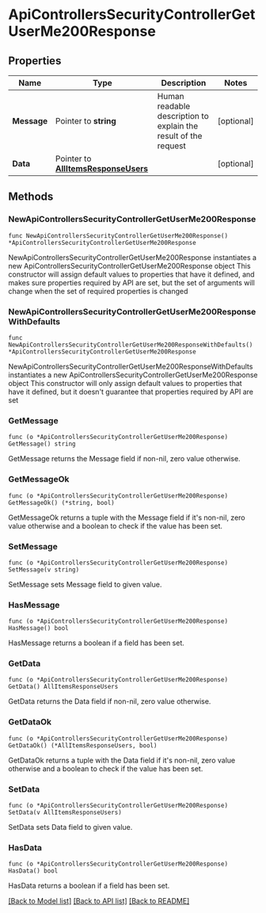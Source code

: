 # ApiControllersSecurityControllerGetUserMe200Response

## Properties

Name | Type | Description | Notes
------------ | ------------- | ------------- | -------------
**Message** | Pointer to **string** | Human readable description to explain the result of the request | [optional] 
**Data** | Pointer to [**AllItemsResponseUsers**](AllItemsResponseUsers.md) |  | [optional] 

## Methods

### NewApiControllersSecurityControllerGetUserMe200Response

`func NewApiControllersSecurityControllerGetUserMe200Response() *ApiControllersSecurityControllerGetUserMe200Response`

NewApiControllersSecurityControllerGetUserMe200Response instantiates a new ApiControllersSecurityControllerGetUserMe200Response object
This constructor will assign default values to properties that have it defined,
and makes sure properties required by API are set, but the set of arguments
will change when the set of required properties is changed

### NewApiControllersSecurityControllerGetUserMe200ResponseWithDefaults

`func NewApiControllersSecurityControllerGetUserMe200ResponseWithDefaults() *ApiControllersSecurityControllerGetUserMe200Response`

NewApiControllersSecurityControllerGetUserMe200ResponseWithDefaults instantiates a new ApiControllersSecurityControllerGetUserMe200Response object
This constructor will only assign default values to properties that have it defined,
but it doesn't guarantee that properties required by API are set

### GetMessage

`func (o *ApiControllersSecurityControllerGetUserMe200Response) GetMessage() string`

GetMessage returns the Message field if non-nil, zero value otherwise.

### GetMessageOk

`func (o *ApiControllersSecurityControllerGetUserMe200Response) GetMessageOk() (*string, bool)`

GetMessageOk returns a tuple with the Message field if it's non-nil, zero value otherwise
and a boolean to check if the value has been set.

### SetMessage

`func (o *ApiControllersSecurityControllerGetUserMe200Response) SetMessage(v string)`

SetMessage sets Message field to given value.

### HasMessage

`func (o *ApiControllersSecurityControllerGetUserMe200Response) HasMessage() bool`

HasMessage returns a boolean if a field has been set.

### GetData

`func (o *ApiControllersSecurityControllerGetUserMe200Response) GetData() AllItemsResponseUsers`

GetData returns the Data field if non-nil, zero value otherwise.

### GetDataOk

`func (o *ApiControllersSecurityControllerGetUserMe200Response) GetDataOk() (*AllItemsResponseUsers, bool)`

GetDataOk returns a tuple with the Data field if it's non-nil, zero value otherwise
and a boolean to check if the value has been set.

### SetData

`func (o *ApiControllersSecurityControllerGetUserMe200Response) SetData(v AllItemsResponseUsers)`

SetData sets Data field to given value.

### HasData

`func (o *ApiControllersSecurityControllerGetUserMe200Response) HasData() bool`

HasData returns a boolean if a field has been set.


[[Back to Model list]](../README.md#documentation-for-models) [[Back to API list]](../README.md#documentation-for-api-endpoints) [[Back to README]](../README.md)



